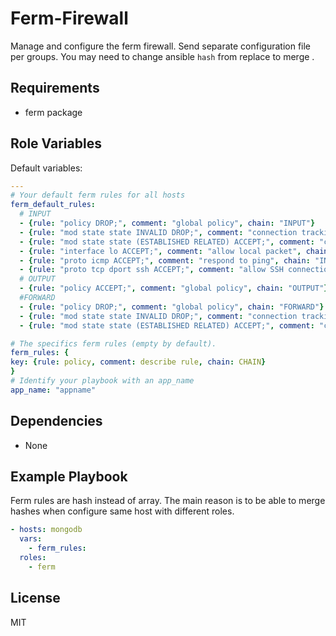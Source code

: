 Ferm-Firewall
==========

Manage and configure the ferm firewall. Send separate configuration file per groups.
You may need to change ansible `hash` from replace to merge .

Requirements
------------

 - ferm package

Role Variables
--------------
Default variables:

```yaml
---
# Your default ferm rules for all hosts
ferm_default_rules:
  # INPUT
  - {rule: "policy DROP;", comment: "global policy", chain: "INPUT"}
  - {rule: "mod state state INVALID DROP;", comment: "connection tracking: drop", chain: "INPUT"}
  - {rule: "mod state state (ESTABLISHED RELATED) ACCEPT;", comment: "connection tracking", chain: "INPUT"}
  - {rule: "interface lo ACCEPT;", comment: "allow local packet", chain: "INPUT"}
  - {rule: "proto icmp ACCEPT;", comment: "respond to ping", chain: "INPUT"}
  - {rule: "proto tcp dport ssh ACCEPT;", comment: "allow SSH connections", chain: "INPUT"}
  # OUTPUT
  - {rule: "policy ACCEPT;", comment: "global policy", chain: "OUTPUT"}
  #FORWARD
  - {rule: "policy DROP;", comment: "global policy", chain: "FORWARD"}
  - {rule: "mod state state INVALID DROP;", comment: "connection tracking: drop", chain: "FORWARD"}
  - {rule: "mod state state (ESTABLISHED RELATED) ACCEPT;", comment: "connection tracking", chain: "FORWARD"}

# The specifics ferm rules (empty by default).
ferm_rules: {
key: {rule: policy, comment: describe rule, chain: CHAIN}
}
# Identify your playbook with an app_name
app_name: "appname"

```

Dependencies
------------
 - None

Example Playbook
----------------
Ferm rules are hash instead of array. The main reason is to be able to merge hashes when configure same host with different roles.
```yaml
- hosts: mongodb
  vars:
    - ferm_rules:
  roles:
    - ferm
```
License
-------

MIT
